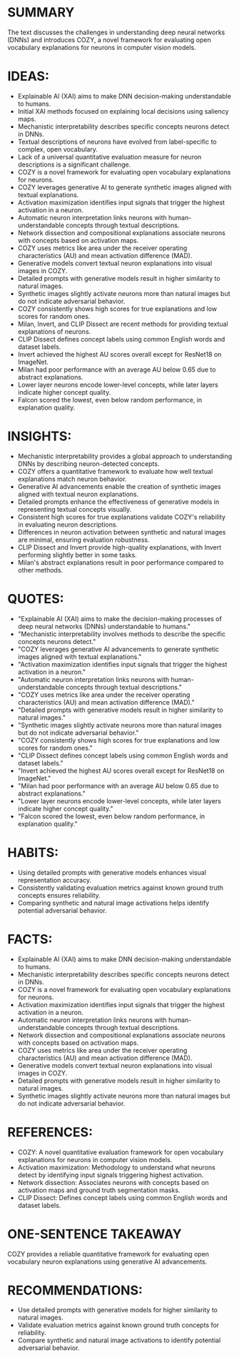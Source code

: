 # SUMMARY
The text discusses the challenges in understanding deep neural networks (DNNs) and introduces COZY, a novel framework for evaluating open vocabulary explanations for neurons in computer vision models.

# IDEAS:
- Explainable AI (XAI) aims to make DNN decision-making understandable to humans.
- Initial XAI methods focused on explaining local decisions using saliency maps.
- Mechanistic interpretability describes specific concepts neurons detect in DNNs.
- Textual descriptions of neurons have evolved from label-specific to complex, open vocabulary.
- Lack of a universal quantitative evaluation measure for neuron descriptions is a significant challenge.
- COZY is a novel framework for evaluating open vocabulary explanations for neurons.
- COZY leverages generative AI to generate synthetic images aligned with textual explanations.
- Activation maximization identifies input signals that trigger the highest activation in a neuron.
- Automatic neuron interpretation links neurons with human-understandable concepts through textual descriptions.
- Network dissection and compositional explanations associate neurons with concepts based on activation maps.
- COZY uses metrics like area under the receiver operating characteristics (AU) and mean activation difference (MAD).
- Generative models convert textual neuron explanations into visual images in COZY.
- Detailed prompts with generative models result in higher similarity to natural images.
- Synthetic images slightly activate neurons more than natural images but do not indicate adversarial behavior.
- COZY consistently shows high scores for true explanations and low scores for random ones.
- Milan, Invert, and CLIP Dissect are recent methods for providing textual explanations of neurons.
- CLIP Dissect defines concept labels using common English words and dataset labels.
- Invert achieved the highest AU scores overall except for ResNet18 on ImageNet.
- Milan had poor performance with an average AU below 0.65 due to abstract explanations.
- Lower layer neurons encode lower-level concepts, while later layers indicate higher concept quality.
- Falcon scored the lowest, even below random performance, in explanation quality.

# INSIGHTS:
- Mechanistic interpretability provides a global approach to understanding DNNs by describing neuron-detected concepts.
- COZY offers a quantitative framework to evaluate how well textual explanations match neuron behavior.
- Generative AI advancements enable the creation of synthetic images aligned with textual neuron explanations.
- Detailed prompts enhance the effectiveness of generative models in representing textual concepts visually.
- Consistent high scores for true explanations validate COZY's reliability in evaluating neuron descriptions.
- Differences in neuron activation between synthetic and natural images are minimal, ensuring evaluation robustness.
- CLIP Dissect and Invert provide high-quality explanations, with Invert performing slightly better in some tasks.
- Milan's abstract explanations result in poor performance compared to other methods.

# QUOTES:
- "Explainable AI (XAI) aims to make the decision-making processes of deep neural networks (DNNs) understandable to humans."
- "Mechanistic interpretability involves methods to describe the specific concepts neurons detect."
- "COZY leverages generative AI advancements to generate synthetic images aligned with textual explanations."
- "Activation maximization identifies input signals that trigger the highest activation in a neuron."
- "Automatic neuron interpretation links neurons with human-understandable concepts through textual descriptions."
- "COZY uses metrics like area under the receiver operating characteristics (AU) and mean activation difference (MAD)."
- "Detailed prompts with generative models result in higher similarity to natural images."
- "Synthetic images slightly activate neurons more than natural images but do not indicate adversarial behavior."
- "COZY consistently shows high scores for true explanations and low scores for random ones."
- "CLIP Dissect defines concept labels using common English words and dataset labels."
- "Invert achieved the highest AU scores overall except for ResNet18 on ImageNet."
- "Milan had poor performance with an average AU below 0.65 due to abstract explanations."
- "Lower layer neurons encode lower-level concepts, while later layers indicate higher concept quality."
- "Falcon scored the lowest, even below random performance, in explanation quality."

# HABITS:
- Using detailed prompts with generative models enhances visual representation accuracy.
- Consistently validating evaluation metrics against known ground truth concepts ensures reliability.
- Comparing synthetic and natural image activations helps identify potential adversarial behavior.

# FACTS:
- Explainable AI (XAI) aims to make DNN decision-making understandable to humans.
- Mechanistic interpretability describes specific concepts neurons detect in DNNs.
- COZY is a novel framework for evaluating open vocabulary explanations for neurons.
- Activation maximization identifies input signals that trigger the highest activation in a neuron.
- Automatic neuron interpretation links neurons with human-understandable concepts through textual descriptions.
- Network dissection and compositional explanations associate neurons with concepts based on activation maps.
- COZY uses metrics like area under the receiver operating characteristics (AU) and mean activation difference (MAD).
- Generative models convert textual neuron explanations into visual images in COZY.
- Detailed prompts with generative models result in higher similarity to natural images.
- Synthetic images slightly activate neurons more than natural images but do not indicate adversarial behavior.

# REFERENCES:
- COZY: A novel quantitative evaluation framework for open vocabulary explanations for neurons in computer vision models.
- Activation maximization: Methodology to understand what neurons detect by identifying input signals triggering highest activation.
- Network dissection: Associates neurons with concepts based on activation maps and ground truth segmentation masks.
- CLIP Dissect: Defines concept labels using common English words and dataset labels.

# ONE-SENTENCE TAKEAWAY
COZY provides a reliable quantitative framework for evaluating open vocabulary neuron explanations using generative AI advancements.

# RECOMMENDATIONS:
- Use detailed prompts with generative models for higher similarity to natural images.
- Validate evaluation metrics against known ground truth concepts for reliability.
- Compare synthetic and natural image activations to identify potential adversarial behavior.